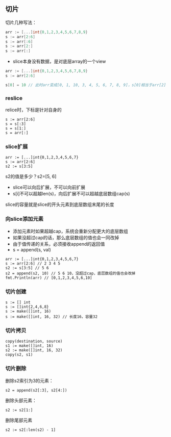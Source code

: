 ## 切片

切片几种写法：

```go
arr := [...]int{0,1,2,3,4,5,6,7,8,9}
s := arr[2:6]
s := arr[:6]
s := arr[2:]
s := arr[:]
```

* slice本身没有数据，是对底层array的一个view

```go
arr := [...]int{0,1,2,3,4,5,6,7,8,9}
s := arr[2:6]

s[0] = 10 // 此时arr变成[0, 1, 10, 3, 4, 5, 6, 7, 8, 9]，s[0]相当于arr[2]
```

### reslice

relice时，下标是针对自身的

```
s := arr[2:6]
s = s[:3]
s = s[1:]
s = arr[:]
```

### slice扩展

```
arr := [...]int{0,1,2,3,4,5,6,7}
s := arr[2:6]
s2 := s[3:5]
```

s2的值是多少？s2=[5, 6]

* slice可以向后扩展，不可以向前扩展
* s[i]不可以超越len(s)，向后扩展不可以超越底层数组cap(s)

slice的容量就是slice的开头元素到底层数组末尾的长度

### 向slice添加元素

* 添加元素时如果超越cap，系统会重新分配更大的底层数组
* 如果没超过cap的话，那么底层数组的值也会一同改掉
* 由于值传递的关系，必须接收append的返回值
* s = append(s, val)

```
arr := [...]int{0,1,2,3,4,5,6,7}
s := arr[2:6] // 2 3 4 5 
s2 := s[3:5] // 5 6
s2 = append(s2, 10) // 5 6 10，没超过cap，底层数组的值也会改掉
fmt.Println(arr) // [0,1,2,3,4,5,6,10]
```

### 切片创建

```
s := [] int
s := []int{2,4,6,8}
s := make([]int, 16)
s := make([]int, 16, 32) // 长度16，容量32
```

### 切片拷贝

```
copy(destination, source)
s1 := make([]int, 16)
s2 := make([]int, 16, 32)
copy(s2, s1)
```

### 切片删除

删除s2索引为3的元素：

```
s2 = append(s2[:3], s2[4:])
```

删除头部元素：

```
s2 := s2[1:]
```

删除尾部元素

```
s2 := s2[:len(s2) - 1]
```

